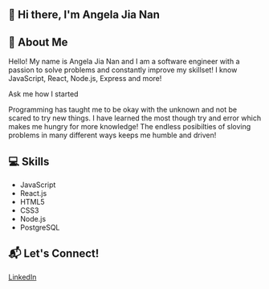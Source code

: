 ## 👋 Hi there, I'm Angela Jia Nan



## :dog: About Me
Hello! My name is Angela Jia Nan and I am a software engineer with a passion to solve problems and constantly improve my skillset! I know JavaScript, React, Node.js, Express and more!

Ask me how I started 

Programming has taught me to be okay with the unknown and not be scared to try new things. I have learned the most though try and error which makes me hungry for more knowledge! The endless posibilties of sloving problems in many different ways keeps me humble and driven! 

## 💻 Skills
* JavaScript
* React.js
* HTML5
* CSS3
* Node.js
* PostgreSQL

## :mailbox_with_mail: Let's Connect!

[LinkedIn](https://www.linkedin.com/in/angela-jia-nan/)

